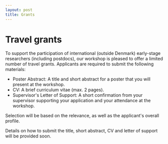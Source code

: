 ```yaml
---
layout: post
title: Grants
---
```


<h1>Travel grants</h1>

To support the participation of international (outside Denmark) early-stage researchers (including postdocs), our workshop is pleased to offer a limited number of travel grants. Applicants are required to submit the following materials:

<ul>
<li>Poster Abstract: A title and short abstract for a poster that you will present at the workshop.</li>
<li>CV: A brief curriculum vitae (max. 2 pages).</li>
<li>Supervisor's Letter of Support: A short confirmation from your supervisor supporting your application and your attendance at the workshop.</li>
</ul>

Selection will be based on the relevance, as well as the applicant's overall profile.

Details on how to submit the title, short abstract, CV and letter of support will be provided soon.
